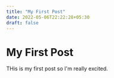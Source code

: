 ```yaml
---
title: "My First Post"
date: 2022-05-06T22:22:28+05:30
draft: false
---
```


# My First Post

THis is my first post so I'm really excited.
